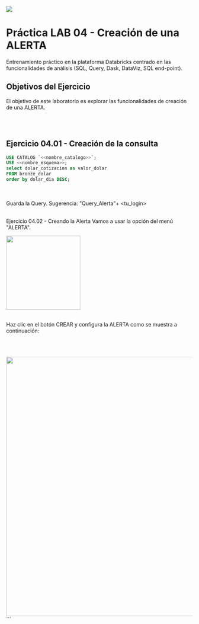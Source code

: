 <img src="https://raw.githubusercontent.com/Databricks-BR/lab_sql/main/images/header_handson_sql.png">

# Práctica LAB 04 - Creación de una ALERTA

Entrenamiento práctico en la plataforma Databricks centrado en las funcionalidades de análisis (SQL, Query, Dask, DataViz, SQL end-point).

## Objetivos del Ejercicio

El objetivo de este laboratorio es explorar las funcionalidades de creación de una ALERTA.

</br></br>

## Ejercicio 04.01 - Creación de la consulta

``` sql
USE CATALOG `<<nombre_catalogo>>`;
USE <<nombre_esquema>>;
select dolar_cotizacion as valor_dolar
FROM bronze_dolar
order by dolar_dia DESC;


```
</br></br>
Guarda la Query. Sugerencia: "Query_Alerta"+ <tu_login>
</br></br>


Ejercicio 04.02 - Creando la Alerta
Vamos a usar la opción del menú "ALERTA".

<img src="https://raw.githubusercontent.com/Databricks-BR/lab_sql/main/images/lab04_1.png" style="height: 200px;">
</br></br>

Haz clic en el botón CREAR y configura la ALERTA como se muestra a continuación:

</br></br>

<img src="https://raw.githubusercontent.com/Databricks-BR/lab_sql/main/images/lab04_2.png" style="height: 700px;">
```


